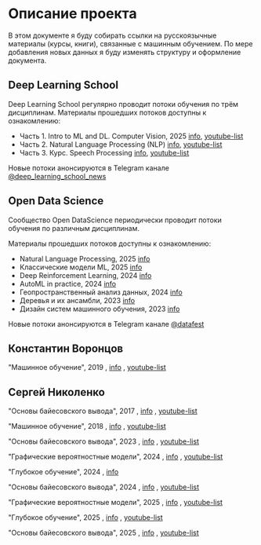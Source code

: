 # Описание проекта

В этом документе я буду собирать ссылки на русскоязычные материалы (курсы, книги), связанные с машинным обучением. По мере добавления новых данных я буду изменять структуру и оформление документа.

## Deep Learning School

Deep Learning School регулярно проводит потоки обучения по трём дисциплинам. Материалы прошедших потоков доступны к ознакомлению:

- Часть 1. Intro to ML and DL. Computer Vision, 2025 [info](https://stepik.org/course/230362/promo), [youtube-list](https://www.youtube.com/playlist?list=PL0Ks75aof3TiHbkJ95vxNlQefujrj1N2w)
- Часть 2. Natural Language Processing (NLP) [info](https://stepik.org/course/230363/promo), [youtube-list](https://www.youtube.com/watch?v=EOgwODW67PE&list=PL0Ks75aof3ThuLLtLIVl_KPUDDQlTDyJI)
- Часть 3. Курс. Speech Processing [info](https://stepik.org/course/251868/info), [youtube-list](https://www.youtube.com/playlist?list=PL0Ks75aof3TgnQ_q1AmIClOeX6c-F_Kw0)

Новые потоки анонсируются в Telegram канале [@deep_learning_school_news](https://t.me/deep_learning_school_news)

## Open Data Science

Сообщество Open DataScience периодически проводит потоки обучения по различным дисциплинам.

Материалы прошедших потоков доступны к ознакомлению:

- Natural Language Processing, 2025 [info](https://ods.ai/tracks/nlp-course-autumn-2025)
- Классические модели ML, 2025 [info](https://ods.ai/tracks/classic-models-autumn25)
- Deep Reinforcement Learning, 2024 [info](https://ods.ai/tracks/drlcourse24)
- AutoML in practice, 2024 [info](https://ods.ai/tracks/automlinpractice24)
- Геопространственный анализ данных, 2024 [info](https://ods.ai/tracks/geoanalytics-course-spring24)
- Деревья и их ансамбли, 2023 [info](https://ods.ai/tracks/trees-autumn23)
- Дизайн систем машинного обучения, 2023 [info](https://ods.ai/tracks/ml-system-design-23)

Новые потоки анонсируются в Telegram канале [@datafest](https://t.me/datafest)

## Константин Воронцов

"Машинное обучение", 2019
, [info](https://ya-r.ru/2020/05/07/vorontsov-kurs-mashinnoe-obuchenie-2019-shkola-analiza-dannyh/)
, [youtube-list](https://www.youtube.com/watch?v=SZkrxWhI5qM&list=PLJOzdkh8T5krxc4HsHbB8g8f0hu7973fK)

## Сергей Николенко

"Основы байесовского вывода", 2017
, [info](https://www.lektorium.tv/lecture/30977)
, [youtube-list](https://www.youtube.com/playlist?list=PL-_cKNuVAYAU0vPERG07V2B_fykSxiL7z)

"Машинное обучение", 2018
, [info](https://www.lektorium.tv/node/32187)
, [youtube-list](https://www.youtube.com/playlist?list=PL-_cKNuVAYAWXoVzVEDCT-usTEBHUf4AF)

"Основы байесовского вывода", 2023
, [info](https://www.sergeynikolenko.ru/en/courses/mlspsu2023-1)
, [youtube-list](https://www.youtube.com/playlist?list=PLwdBkWbW0oHEg_KSXzUo6tGcrloire0lY)

"Графические вероятностные модели", 2024
, [info](https://www.sergeynikolenko.ru/en/courses/mlspsu2023-2)
, [youtube-list](https://www.youtube.com/playlist?list=PLwdBkWbW0oHHQxuDucbsPJ1CrTaM9ZeCZ)

"Глубокое обучение", 2024
, [info](https://www.sergeynikolenko.ru/en/courses/mlspsu2023-3)

"Основы байесовского вывода", 2024
, [info](https://www.sergeynikolenko.ru/en/courses/mlspsu2024)
, [youtube-list](https://www.youtube.com/playlist?list=PLwdBkWbW0oHEIHjSp0DQ79-scZRH1-QNj)

"Графические вероятностные модели", 2025
, [info](https://www.sergeynikolenko.ru/en/courses/mlspsu2024-2)
, [youtube-list](https://www.youtube.com/playlist?list=PLwdBkWbW0oHHqjirDmIlLb_ynmLXzcXYj)

"Глубокое обучение", 2025
, [info](https://www.sergeynikolenko.ru/en/courses/mlspsu2024-3)
, [youtube-list](https://www.youtube.com/playlist?list=PLwdBkWbW0oHF36Mn6e9V2lxY-y_KW6k_P)

"Основы байесовского вывода", 2025
, [info](https://www.sergeynikolenko.ru/en/courses/spsu2025-bayes)
, [youtube-list](https://www.youtube.com/playlist?list=PLwdBkWbW0oHGC6XN2t-1ae-seU166k74U)
